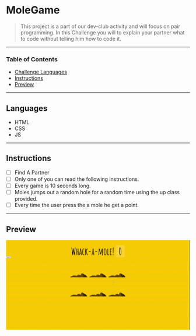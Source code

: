 # MoleGame

> This project is a part of our dev-club activity and will focus on pair programming. In this Challenge you will to explain your partner what to code without telling him how to code it.

---

### Table of Contents

- [Challenge Languages](#Languages)
- [Instructions](#Instructions)
- [Preview](#Preview)

---

## Languages

* HTML
* CSS
* JS

---

## Instructions

- [ ] Find A Partner
- [ ] Only one of you can read the following instructions.
- [ ] Every game is 10 seconds long.
- [ ] Moles jumps out a random hole for a random time using the up class provided.
- [ ] Every time the user press the a mole he get a point.

---

## Preview

![!previewGif](./preview.gif)

